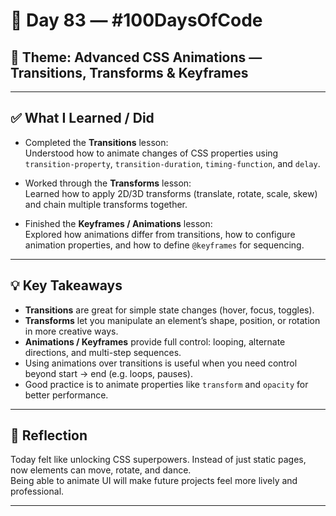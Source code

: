 # 📅 Day 83 — #100DaysOfCode

## 🎨 Theme: Advanced CSS Animations — Transitions, Transforms & Keyframes

---

## ✅ What I Learned / Did

- Completed the **Transitions** lesson:  
  Understood how to animate changes of CSS properties using `transition-property`, `transition-duration`, `timing-function`, and `delay`.
- Worked through the **Transforms** lesson:  
  Learned how to apply 2D/3D transforms (translate, rotate, scale, skew) and chain multiple transforms together.

- Finished the **Keyframes / Animations** lesson:  
  Explored how animations differ from transitions, how to configure animation properties, and how to define `@keyframes` for sequencing.

---

## 💡 Key Takeaways

- **Transitions** are great for simple state changes (hover, focus, toggles).
- **Transforms** let you manipulate an element’s shape, position, or rotation in more creative ways.
- **Animations / Keyframes** provide full control: looping, alternate directions, and multi-step sequences.
- Using animations over transitions is useful when you need control beyond start → end (e.g. loops, pauses).
- Good practice is to animate properties like `transform` and `opacity` for better performance.

---

## 🔭 Reflection

Today felt like unlocking CSS superpowers. Instead of just static pages, now elements can move, rotate, and dance.  
Being able to animate UI will make future projects feel more lively and professional.

---
